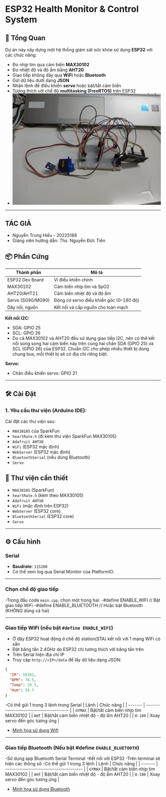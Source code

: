 # ESP32 Health Monitor & Control System

## 🧠 Tổng Quan

Dự án này xây dựng một hệ thống giám sát sức khỏe sử dụng **ESP32** với các chức năng:
- Đo nhịp tim qua cảm biến **MAX30102**
- Đo nhiệt độ và độ ẩm bằng **AHT20**
- Giao tiếp không dây qua **WiFi** hoặc **Bluetooth**
- Gửi dữ liệu dưới dạng **JSON**
- Nhận lệnh để điều khiển **servo** hoặc bật/tắt cảm biến
- Tương thích với chế độ **multitasking (FreeRTOS)** trên ESP32
- ![Ảnh: ](https://github.com/This-is-Hieu/Embedded_sys/blob/af5a2199e47e27869390a8bf4f4bad2b2379bbc0/1.jpg)
---
## TÁC GIẢ

- Nguyễn Trung Hiếu - 20225188
- Giảng viên hướng dẫn: Ths. Nguyễn Đức Tiến

## 📦 Phần Cứng

| Thành phần         | Mô tả                                       |
|--------------------|----------------------------------------------|
| ESP32 Dev Board    | Vi điều khiển chính                         |
| MAX30102           | Cảm biến nhịp tim và SpO2                   |
| AHT20/AHT21        | Cảm biến nhiệt độ và độ ẩm                  |
| Servo (SG90/MG90)  | Động cơ servo điều khiển góc (0–180 độ)     |
| Dây nối, nguồn     | Kết nối và cấp nguồn cho toàn mạch          |

**Kết nối I2C:**
- SDA: GPIO 25  
- SCL: GPIO 26
- Do cả MAX30102 và AHT20 đều sử dụng giao tiếp I2C, nên có thể kết nối song song hai cảm biến này trên cùng hai chân SDA (GPIO 25) và SCL (GPIO 26) của ESP32. Chuẩn I2C cho phép nhiều thiết bị dùng chung bus, mỗi thiết bị sẽ có địa chỉ riêng biệt.

**Servo:**
- Chân điều khiển servo: GPIO 21

---

## 🛠️ Cài Đặt

### 1. Yêu cầu thư viện (Arduino IDE):
Cài đặt các thư viện sau:
- `MAX30105` của SparkFun
- `heartRate.h` (đi kèm thư viện SparkFun MAX30105)
- `Adafruit AHTX0`
- `WiFi` (ESP32 mặc định)
- `WebServer` (ESP32 mặc định)
- `BluetoothSerial` (nếu dùng Bluetooth)
- `Servo`

## 🧩 Thư viện cần thiết

- `MAX30105` (SparkFun)
- `heartRate.h` (kèm theo MAX30105)
- `Adafruit AHTX0`
- `WiFi` (mặc định trên ESP32)
- `WebServer` (ESP32 core)
- `BluetoothSerial` (ESP32 core)
- `Servo`

---

## ⚙️ Cấu hình

### Serial

- **Baudrate**: `115200`
- Có thể xem log qua Serial Monitor của PlatformIO.

---
### Chọn chế độ giao tiếp

-Trong đầu code `main.cpp`, chọn một trong hai:
-#define ENABLE_WIFI        // Bật giao tiếp WiFi
-#define ENABLE_BLUETOOTH // Hoặc bật Bluetooth (KHÔNG dùng cả hai)

---

### Giao tiếp WiFi (nếu bật `#define ENABLE_WIFI`)
- Ở đây ESP32 hoạt động ở chế độ station(STA) kết nối với 1 mạng WiFi có sẵn 
- Đặt băng tần 2.4GHz do ESP32 chỉ tương thích với băng tần trên
- Trên Serial hiện địa chỉ IP
- Truy cập `http://<IP>/data` để lấy dữ liệu dạng JSON:
```json
{
  "IR": 56342,
  "BPM": 78.5,
  "Temp": 26.3,
  "Hum": 58.7
}
```
-Có thể gửi 1 trong 3 lệnh trong Serial
| Lệnh    | Chức năng                               |
| ------- | --------------------------------------- |
| `GYMAX` | Bật/tắt cảm biến nhịp tim MAX30102      |
| `AHT`   | Bật/tắt cảm biến nhiệt độ - độ ẩm AHT20 |
| `0-180` | Xoay servo đến góc tương ứng            |

- [Minh họa sử dụng Wifi](https://github.com/This-is-Hieu/Embedded_sys/blob/main/2.mp4)

---
### Giao tiếp Bluetooth (Nếu bật #define `ENABLE_BLUETOOTH`)

-Sử dụng app Bluetooth Serial Terminal
-Kết nối với ESP32
-Trên terminal sẽ hiện các thông số
-Có thể gửi 1 trong 3 lệnh
| Lệnh    | Chức năng                               |
| ------- | --------------------------------------- |
| `GYMAX` | Bật/tắt cảm biến nhịp tim MAX30102      |
| `AHT`   | Bật/tắt cảm biến nhiệt độ - độ ẩm AHT20 |
| `0-180` | Xoay servo đến góc tương ứng            |

- [Minh họa sử dụng Bluetooth](https://drive.google.com/file/d/1-KitLC-DQziISnQFY6HpKRX0R2QnwW1N/view?usp=sharing)
